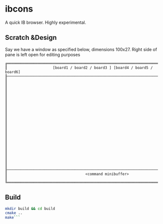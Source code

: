 ibcons
======

A quick IB browser. Highly experimental.

## Scratch &Design
Say we have a window as specified below, dimensions 100x27.
Right side of pane is left open for editing purposes
```
╔═══════════════════════════════════════════════════════════════════════════╗
║                     [board1 / board2 / board3 ] [board4 / board5 / board6]
╟───────────────────────────────────────────────────────────────────────────╢
║
║
║
║
║
║
║
║
║
║
║
║
║
║
║
║
║
║
║
║
║
╟───────────────────────────────────────────────────────────────────────────╢
║                                    <command minibuffer>                                      ║
╚═══════════════════════════════════════════════════════════════════════════╝
```

## Build
```bash
mkdir build && cd build
cmake ..
make```


